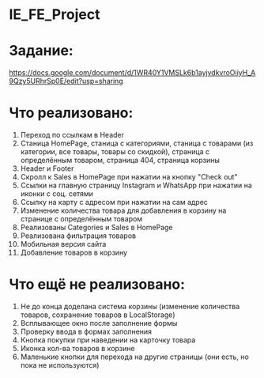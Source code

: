 # IE_FE_Project

# Задание:
https://docs.google.com/document/d/1WR40Y1VMSLk6b1ayjvdkvroOiiyH_A9Qzy5URhrSp0E/edit?usp=sharing

# Что реализовано:
1) Переход по ссылкам в Header
2) Станица HomePage, станица с категориями, станица с товарами (из категории, все товары, товары со скидкой), страница с определённым товаром, страница 404, страница корзины
3) Header и Footer
4) Скролл к Sales в HomePage при нажатии на кнопку "Check out"
5) Ссылки на главную страницу Instagram и WhatsApp при нажатии на иконки с соц. сетями
6) Ссылку на карту с адресом при нажатии на сам адрес
7) Изменение количества товара для добавления в корзину на странице с определённым товаром
8) Реализованы Categories и Sales в HomePage
9) Реализована фильтрация товаров
10) Мобильная версия сайта
11) Добавление товаров в корзину

# Что ещё не реализовано:
1) Не до конца доделана система корзины (изменение количества товаров, сохранение товаров в LocalStorage)
2) Всплывающее окно после заполнение формы
3) Проверку ввода в формах заполнения
4) Кнопка покупки при наведении на карточку товара
5) Иконка кол-ва товаров в корзине
6) Маленькие кнопки для перехода на другие страницы (они есть, но пока не используются)
